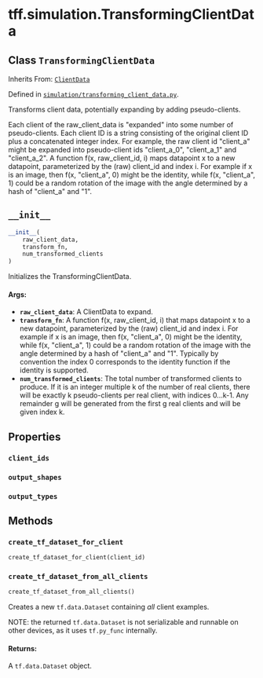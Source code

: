 <div itemscope itemtype="http://developers.google.com/ReferenceObject">
<meta itemprop="name" content="tff.simulation.TransformingClientData" />
<meta itemprop="path" content="Stable" />
<meta itemprop="property" content="client_ids"/>
<meta itemprop="property" content="output_shapes"/>
<meta itemprop="property" content="output_types"/>
<meta itemprop="property" content="__init__"/>
<meta itemprop="property" content="create_tf_dataset_for_client"/>
<meta itemprop="property" content="create_tf_dataset_from_all_clients"/>
</div>

# tff.simulation.TransformingClientData

## Class `TransformingClientData`

Inherits From: [`ClientData`](../../tff/simulation/ClientData.md)



Defined in [`simulation/transforming_client_data.py`](http://github.com/tensorflow/federated/tree/master/tensorflow_federated/python/simulation/transforming_client_data.py).

<!-- Placeholder for "Used in" -->

Transforms client data, potentially expanding by adding pseudo-clients.

Each client of the raw_client_data is "expanded" into some number of
pseudo-clients. Each client ID is a string consisting of the original client
ID plus a concatenated integer index. For example, the raw client id
"client_a" might be expanded into pseudo-client ids "client_a_0", "client_a_1"
and "client_a_2". A function f(x, raw_client_id, i) maps datapoint x to a new
datapoint, parameterized by the (raw) client_id and index i. For example if x
is an image, then f(x, "client_a", 0) might be the identity, while
f(x, "client_a", 1) could be a random rotation of the image with the angle
determined by a hash of "client_a" and "1".

<h2 id="__init__"><code>__init__</code></h2>

``` python
__init__(
    raw_client_data,
    transform_fn,
    num_transformed_clients
)
```

Initializes the TransformingClientData.

#### Args:

* <b>`raw_client_data`</b>: A ClientData to expand.
* <b>`transform_fn`</b>: A function f(x, raw_client_id, i) that maps datapoint x to a
    new datapoint, parameterized by the (raw) client_id and index i. For
    example if x is an image, then f(x, "client_a", 0) might be the
    identity, while f(x, "client_a", 1) could be a random rotation of the
    image with the angle determined by a hash of "client_a" and "1".
    Typically by convention the index 0 corresponds to the identity function
    if the identity is supported.
* <b>`num_transformed_clients`</b>: The total number of transformed clients to
    produce. If it is an integer multiple k of the number of real clients,
    there will be exactly k pseudo-clients per real client, with indices
    0...k-1. Any remainder g will be generated from the first g real clients
    and will be given index k.



## Properties

<h3 id="client_ids"><code>client_ids</code></h3>



<h3 id="output_shapes"><code>output_shapes</code></h3>



<h3 id="output_types"><code>output_types</code></h3>





## Methods

<h3 id="create_tf_dataset_for_client"><code>create_tf_dataset_for_client</code></h3>

``` python
create_tf_dataset_for_client(client_id)
```



<h3 id="create_tf_dataset_from_all_clients"><code>create_tf_dataset_from_all_clients</code></h3>

``` python
create_tf_dataset_from_all_clients()
```

Creates a new `tf.data.Dataset` containing _all_ client examples.

NOTE: the returned `tf.data.Dataset` is not serializable and runnable on
other devices, as it uses `tf.py_func` internally.

#### Returns:

A `tf.data.Dataset` object.




